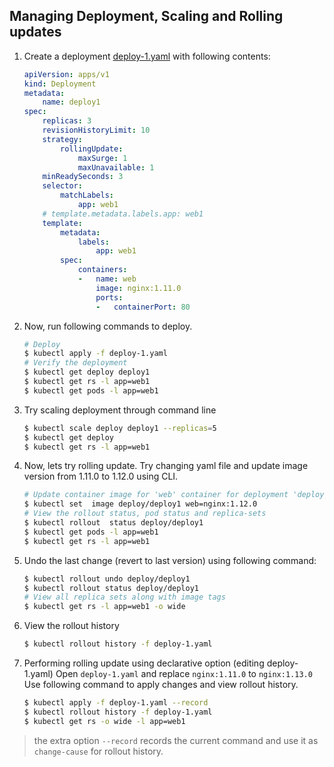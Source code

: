 ## Managing Deployment, Scaling and Rolling updates

1.  Create a deployment [deploy-1.yaml](./deploy-1.yaml) with following contents:

    ```yaml
    apiVersion: apps/v1
    kind: Deployment
    metadata:
        name: deploy1
    spec:
        replicas: 3
        revisionHistoryLimit: 10
        strategy:
            rollingUpdate:
                maxSurge: 1
                maxUnavailable: 1
        minReadySeconds: 3
        selector:
            matchLabels:
                app: web1
        # template.metadata.labels.app: web1
        template:
            metadata:
                labels:
                    app: web1
            spec:
                containers:
                -   name: web
                    image: nginx:1.11.0
                    ports:
                    -   containerPort: 80
    ```

2.  Now, run following commands to deploy.

    ```bash
    # Deploy
    $ kubectl apply -f deploy-1.yaml
    # Verify the deployment
    $ kubectl get deploy deploy1
    $ kubectl get rs -l app=web1
    $ kubectl get pods -l app=web1
    ```

3.  Try scaling deployment through command line

    ```bash
    $ kubectl scale deploy deploy1 --replicas=5  
    $ kubectl get deploy
    $ kubectl get rs -l app=web1
    ```

4.  Now, lets try rolling update. Try changing yaml file and update image version from 1.11.0 to 1.12.0 using CLI.

    ```bash
    # Update container image for 'web' container for deployment 'deploy1'
    $ kubectl set  image deploy/deploy1 web=nginx:1.12.0
    # View the rollout status, pod status and replica-sets
    $ kubectl rollout  status deploy/deploy1  
    $ kubectl get pods -l app=web1
    $ kubectl get rs -l app=web1
    ```

5.  Undo the last change (revert to last version) using following command:

    ```bash
    $ kubectl rollout undo deploy/deploy1    
    $ kubectl rollout status deploy/deploy1
    # View all replica sets along with image tags
    $ kubectl get rs -l app=web1 -o wide
    ```

6.  View the rollout history

    ```bash
    $ kubectl rollout history -f deploy-1.yaml
    ```

7.  Performing rolling update using declarative option (editing deploy-1.yaml)
    Open `deploy-1.yaml` and replace `nginx:1.11.0` to `nginx:1.13.0`
    Use following command to apply changes and view rollout history.

    ```bash
    $ kubectl apply -f deploy-1.yaml --record
    $ kubectl rollout history -f deploy-1.yaml
    $ kubectl get rs -o wide -l app=web1
    ```
    
> the extra option `--record` records the current command and use it as `change-cause` for rollout history.

